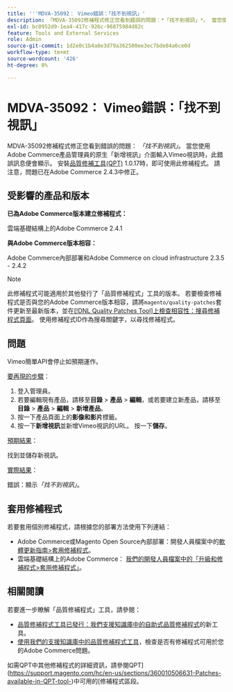 ```yaml
---
title: '''MDVA-35092： Vimeo錯誤：「找不到視訊」'
description: 「MDVA-35092修補程式修正您看到錯誤的問題：*「找不到視訊」*。 當您使用Adobe Commerce產品管理員的原生「新增視訊」介面輸入Vimeo視訊時，此錯誤訊息便會顯示。 安裝[Quality Patches Tool (QPT)](/help/announcements/adobe-commerce-announcements/magento-quality-patches-released-new-tool-to-self-serve-quality-patches.md) 1.0.17時，即可使用此修補程式。 請注意，Adobe Commerce 2.4.3已修正此問題。
exl-id: bc0952d9-1ea4-417c-926c-96875984d82c
feature: Tools and External Services
role: Admin
source-git-commit: 1d2e0c1b4a8e3d79a362500ee3ec7bde84a6ce0d
workflow-type: tm+mt
source-wordcount: '426'
ht-degree: 0%

---
```


# MDVA-35092： Vimeo錯誤：「找不到視訊」

MDVA-35092修補程式修正您看到錯誤的問題： *「找不到視訊」*。 當您使用Adobe Commerce產品管理員的原生「新增視訊」介面輸入Vimeo視訊時，此錯誤訊息便會顯示。 安裝[品質修補工具(QPT)](/help/announcements/adobe-commerce-announcements/magento-quality-patches-released-new-tool-to-self-serve-quality-patches.md) 1.0.17時，即可使用此修補程式。 請注意，問題已在Adobe Commerce 2.4.3中修正。

## 受影響的產品和版本

**已為Adobe Commerce版本建立修補程式：**

雲端基礎結構上的Adobe Commerce 2.4.1

**與Adobe Commerce版本相容：**

Adobe Commerce內部部署和Adobe Commerce on cloud infrastructure 2.3.5 - 2.4.2

>[!NOTE]
>
>此修補程式可能適用於其他發行了「品質修補程式」工具的版本。 若要檢查修補程式是否與您的Adobe Commerce版本相容，請將`magento/quality-patches`套件更新至最新版本，並在[[!DNL Quality Patches Tool]上檢查相容性：搜尋修補程式頁面](https://devdocs.magento.com/quality-patches/tool.html#patch-grid)。 使用修補程式ID作為搜尋關鍵字，以尋找修補程式。

## 問題

Vimeo簡單API會停止如預期運作。

<u>要再現的步驟</u>：

1. 登入管理員。
1. 若要編輯現有產品，請移至&#x200B;**目錄** > **產品** > **編輯**，或若要建立新產品，請移至&#x200B;**目錄** > **產品** > **編輯** > **新增產品**。
1. 按一下產品頁面上的&#x200B;**影像和影片**&#x200B;標籤。
1. 按一下&#x200B;**新增視訊**&#x200B;並新增Vimeo視訊的URL。 按一下&#x200B;**儲存**。

<u>預期結果</u>：

找到並儲存新視訊。

<u>實際結果</u>：

錯誤：顯示&#x200B;*「找不到視訊」*。

## 套用修補程式

若要套用個別修補程式，請根據您的部署方法使用下列連結：

* Adobe Commerce或Magento Open Source內部部署：開發人員檔案中的[軟體更新指南>套用修補程式](https://devdocs.magento.com/guides/v2.4/comp-mgr/patching/mqp.html)。
* 雲端基礎結構上的Adobe Commerce： [我們的開發人員檔案中的「升級和修補程式>套用修補程式」](https://devdocs.magento.com/cloud/project/project-patch.html)。

## 相關閱讀

若要進一步瞭解「品質修補程式」工具，請參閱：

* [品質修補程式工具已發行：我們支援知識庫中的自助式品質修補程式](/help/announcements/adobe-commerce-announcements/magento-quality-patches-released-new-tool-to-self-serve-quality-patches.md)的新工具。
* [使用我們的支援知識庫中的品質修補程式工具](/help/support-tools/patches-available-in-qpt-tool/check-patch-for-magento-issue-with-magento-quality-patches.md)，檢查是否有修補程式可用於您的Adobe Commerce問題。

如需QPT中其他修補程式的詳細資訊，請參閱QPT](https://support.magento.com/hc/en-us/sections/360010506631-Patches-available-in-QPT-tool-)中可用的[修補程式區段。
